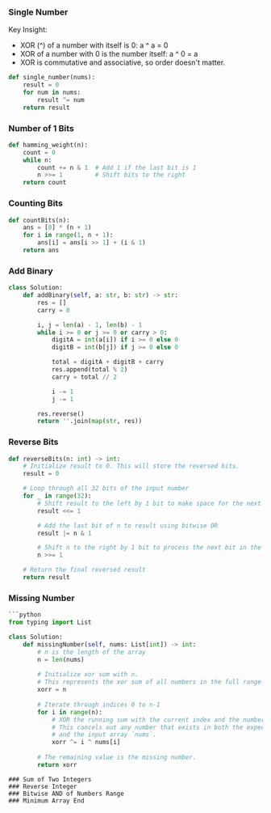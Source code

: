 ### Single Number
Key Insight:
- XOR (^) of a number with itself is 0: a ^ a = 0
- XOR of a number with 0 is the number itself: a ^ 0 = a
- XOR is commutative and associative, so order doesn't matter.
```python
def single_number(nums):
    result = 0
    for num in nums:
        result ^= num
    return result
```
### Number of 1 Bits
```python
def hamming_weight(n):
    count = 0
    while n:
        count += n & 1  # Add 1 if the last bit is 1
        n >>= 1         # Shift bits to the right
    return count
```
### Counting Bits
```python
def countBits(n):
    ans = [0] * (n + 1)
    for i in range(1, n + 1):
        ans[i] = ans[i >> 1] + (i & 1)
    return ans
```
### Add Binary
```python
class Solution:
    def addBinary(self, a: str, b: str) -> str:
        res = []
        carry = 0

        i, j = len(a) - 1, len(b) - 1
        while i >= 0 or j >= 0 or carry > 0:
            digitA = int(a[i]) if i >= 0 else 0
            digitB = int(b[j]) if j >= 0 else 0

            total = digitA + digitB + carry
            res.append(total % 2)
            carry = total // 2

            i -= 1
            j -= 1

        res.reverse()
        return ''.join(map(str, res))
```
### Reverse Bits
```python
def reverseBits(n: int) -> int:
    # Initialize result to 0. This will store the reversed bits.
    result = 0

    # Loop through all 32 bits of the input number
    for _ in range(32):
        # Shift result to the left by 1 bit to make space for the next bit
        result <<= 1

        # Add the last bit of n to result using bitwise OR
        result |= n & 1

        # Shift n to the right by 1 bit to process the next bit in the next iteration
        n >>= 1

    # Return the final reversed result
    return result
```
### Missing Number
```python
```python
from typing import List

class Solution:
    def missingNumber(self, nums: List[int]) -> int:
        # n is the length of the array
        n = len(nums)
        
        # Initialize xor sum with n.
        # This represents the xor sum of all numbers in the full range [0, n].
        xorr = n
        
        # Iterate through indices 0 to n-1
        for i in range(n):
            # XOR the running sum with the current index and the number at that index.
            # This cancels out any number that exists in both the expected range [0, n-1]
            # and the input array `nums`.
            xorr ^= i ^ nums[i]
            
        # The remaining value is the missing number.
        return xorr
```
```
### Sum of Two Integers
### Reverse Integer
### Bitwise AND of Numbers Range	
### Minimum Array End
